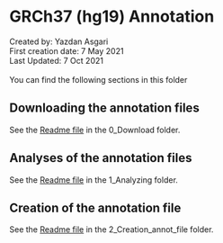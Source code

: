 # GRCh37 (hg19) Annotation 
Created by: Yazdan Asgari<br>
First creation date: 7 May 2021<br>
Last Updated: 7 Oct 2021<br><br>
You can find the following sections in this folder
## Downloading the annotation files
See the [Readme file](0_Download) in the 0_Download folder.
## Analyses of the annotation files
See the [Readme file](1_Analyzing) in the 1_Analyzing folder.
## Creation of the annotation file
See the [Readme file](2_Creation_annot_file) in the 2_Creation_annot_file folder.
